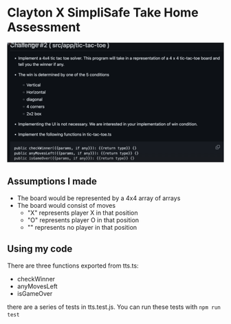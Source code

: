 # Clayton X SimpliSafe Take Home Assessment

![assessment challenge](./exercise.png)

## Assumptions I made
- The board would be represented by a 4x4 array of arrays
- The board would consist of moves
    - "X" represents player X in that position
    - "O" represents player O in that position
    - ""  represents no player in that position
    
## Using my code
There are three functions exported from tts.ts:
- checkWinner
- anyMovesLeft
- isGameOver

there are a series of tests in tts.test.js. You can run these tests with `npm run test`
